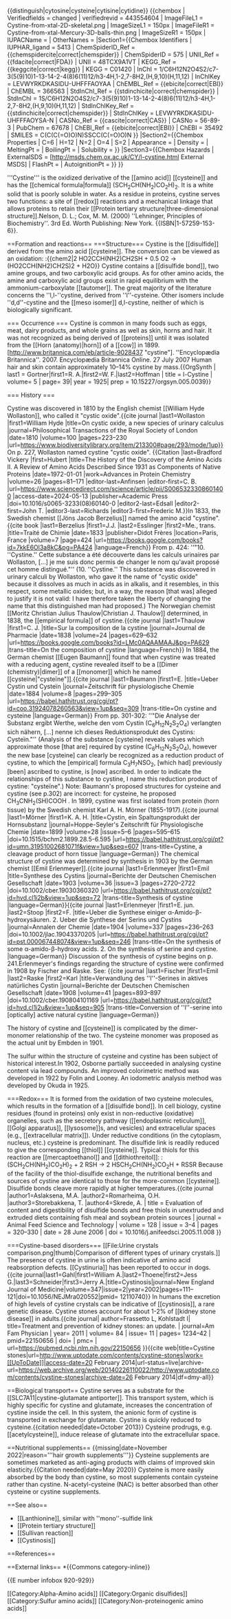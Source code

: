 {{distinguish|cytosine|cysteine|cytisine|cytidine}}
{{chembox
| Verifiedfields = changed
| verifiedrevid = 443554604
| ImageFileL1 = Cystine-from-xtal-2D-skeletal.png
| ImageSizeL1 = 150px
| ImageFileR1 = Cystine-from-xtal-Mercury-3D-balls-thin.png
| ImageSizeR1 = 150px
| IUPACName = 
| OtherNames = 
|Section1={{Chembox Identifiers
| IUPHAR_ligand = 5413
| ChemSpiderID_Ref = {{chemspidercite|correct|chemspider}}
| ChemSpiderID = 575
| UNII_Ref = {{fdacite|correct|FDA}}
| UNII = 48TCX9A1VT
| KEGG_Ref = {{keggcite|correct|kegg}}
| KEGG = C01420
| InChI = 1/C6H12N2O4S2/c7-3(5(9)10)1-13-14-2-4(8)6(11)12/h3-4H,1-2,7-8H2,(H,9,10)(H,11,12)
| InChIKey = LEVWYRKDKASIDU-UHFFFAOYAA
| ChEMBL_Ref = {{ebicite|correct|EBI}}
| ChEMBL = 366563
| StdInChI_Ref = {{stdinchicite|correct|chemspider}}
| StdInChI = 1S/C6H12N2O4S2/c7-3(5(9)10)1-13-14-2-4(8)6(11)12/h3-4H,1-2,7-8H2,(H,9,10)(H,11,12)
| StdInChIKey_Ref = {{stdinchicite|correct|chemspider}}
| StdInChIKey = LEVWYRKDKASIDU-UHFFFAOYSA-N
| CASNo_Ref = {{cascite|correct|CAS}}
| CASNo = 56-89-3
| PubChem = 67678
| ChEBI_Ref = {{ebicite|correct|EBI}}
| ChEBI = 35492
| SMILES = C(C(C(=O)O)N)SSCC(C(=O)O)N
}}
|Section2={{Chembox Properties
| C=6 | H=12 | N=2 | O=4 | S=2
| Appearance = 
| Density = 
| MeltingPt = 
| BoilingPt = 
| Solubility = }}
|Section3={{Chembox Hazards
| ExternalSDS = [http://msds.chem.ox.ac.uk/CY/l-cystine.html External MSDS]
| FlashPt = 
| AutoignitionPt = }}
}}

'''Cystine''' is the oxidized derivative of the [[amino acid]] [[cysteine]] and has the [[chemical formula|formula]] (SCH<sub>2</sub>CH(NH<sub>2</sub>)CO<sub>2</sub>H)<sub>2</sub>. It is a white solid that is poorly soluble in water. As a residue in proteins, cystine serves two functions: a site of [[redox]] reactions and a mechanical linkage that allows proteins to retain their [[Protein tertiary structure|three-dimensional structure]].<ref>Nelson, D. L.; Cox, M. M. (2000) ''Lehninger, Principles of Biochemistry''. 3rd Ed. Worth Publishing: New York. {{ISBN|1-57259-153-6}}.</ref>

==Formation and reactions==
===Structure===
Cystine is the [[disulfide]] derived from the amino acid [[cysteine]]. The conversion can be viewed as an oxidation:
:{{chem2|2 HO2CCH(NH2)CH2SH  +  0.5 O2  ->  (HO2CCH(NH2)CH2S)2  +  H2O}}
Cystine contains a [[disulfide bond]], two amine groups, and two carboxylic acid groups. As for other amino acids, the amine and carboxylic acid groups exist in rapid equilibrium with the ammonium-carboxylate [[tautomer]]. The great majority of the literature concerns the ''l,l-''cystine, derived from ''l''-cysteine. Other isomers include ''d,d''-cystine and the [[meso isomer]] d,l-cystine, neither of which is biologically significant.

=== Occurrence ===
Cystine is common in many foods such as eggs, meat, dairy products, and whole grains as well as skin, horns and hair. It was not recognized as being derived of [[proteins]] until it was isolated from the [[Horn (anatomy)|horn]] of a [[cow]] in 1899.<ref>[http://www.britannica.com/eb/article-9028437 "cystine"]. ''Encyclopædia Britannica''. 2007. Encyclopædia Britannica Online. 27 July 2007</ref> Human hair and skin contain approximately 10–14% cystine by mass.<ref>{{OrgSynth | last1 = Gortner|first1=R. A.|first2=W. F.|last2=Hoffman | title = l-Cystine | volume= 5 | page= 39| year = 1925| prep = 10.15227/orgsyn.005.0039}}</ref>

=== History ===
 
Cystine was discovered in 1810 by the English chemist [[William Hyde Wollaston]], who called it "cystic oxide".<ref>{{cite journal |last1=Wollaston |first1=William Hyde |title=On cystic oxide, a new species of urinary calculus |journal=Philosophical Transactions of the Royal Society of London |date=1810 |volume=100 |pages=223–230 |url=https://www.biodiversitylibrary.org/item/213300#page/293/mode/1up}} On p. 227, Wollaston named cystine "cystic oxide".</ref> <ref name=":0">{{Citation |last=Bradford Vickery |first=Hubert |title=The History of the Discovery of the Amino Acids II. A Review of Amino Acids Described Since 1931 as Components of Native Proteins |date=1972-01-01 |work=Advances in Protein Chemistry |volume=26 |pages=81–171 |editor-last=Anfinsen |editor-first=C. B. |url=https://www.sciencedirect.com/science/article/pii/S0065323308601400 |access-date=2024-05-13 |publisher=Academic Press |doi=10.1016/s0065-3233(08)60140-0 |editor2-last=Edsall |editor2-first=John T. |editor3-last=Richards |editor3-first=Frederic M.}}</ref>In 1833, the Swedish chemist [[Jöns Jacob Berzelius]] named the amino acid "cystine".<ref>{{cite book |last1=Berzelius |first1=J.J. |last2=Esslinger |first2=Me., trans. |title=Traité de Chimie |date=1833 |publisher=Didot Frères |location=Paris, France |volume=7 |page=424 |url=https://books.google.com/books?id=7kkE6Ol3a8kC&pg=PA424 |language=French}} From p. 424: ''"10. ''Cystine.'' Cette substance a été découverte dans les calculs urinaires par Wollaston, […] je me suis donc permis de changer le nom qu'avait proposé cet homme distingué."'' (10. ''Cystine.'' This substance was discovered in urinary calculi by Wollaston, who gave it the name of "cystic oxide" because it dissolves as much in acids as in alkalis, and it resembles, in this respect, some metallic oxides; but, in a way, the reason [that was] alleged to justify it is not valid: I have therefore taken the liberty of changing the name that this distinguished man had proposed.)</ref> The Norwegian chemist [[Moritz Christian Julius Thaulow|Christian J. Thaulow]] determined, in 1838, the [[empirical formula]] of cystine.<ref>{{cite journal |last1=Thaulow |first1=C. J. |title=Sur la composition de la cystine |journal=Journal de Pharmacie |date=1838 |volume=24 |pages=629–632 |url=https://books.google.com/books?id=LMc0AQAAMAAJ&pg=PA629 |trans-title=On the composition of cystine |language=French}}</ref> In 1884, the German chemist [[Eugen Baumann]] found that when cystine was treated with a reducing agent, cystine revealed itself to be a [[Dimer (chemistry)|dimer]] of a [[monomer]] which he named [[cysteine|"cysteïne"]].<ref>{{cite journal |last1=Baumann |first1=E. |title=Ueber Cystin und Cysteïn |journal=Zeitschrift für physiologische Chemie |date=1884 |volume=8 |pages=299–305 |url=https://babel.hathitrust.org/cgi/pt?id=coo.31924078260563&view=1up&seq=309 |trans-title=On cystine and cysteine |language=German}} From pp. 301-302: ''"Die Analyse der Substanz ergibt Werthe, welche den vom Cystin (C<sub>6</sub>H<sub>12</sub>N<sub>2</sub>S<sub>2</sub>O<sub>4</sub>) verlangten sich nähern, […] nenne ich dieses Reduktionsprodukt des Cystins: Cysteïn."'' (Analysis of the substance [cysteine] reveals values which approximate those [that are] required by cystine (C<sub>6</sub>H<sub>12</sub>N<sub>2</sub>S<sub>2</sub>O<sub>4</sub>), however the new base [cysteine] can clearly be recognized as a reduction product of cystine, to which the [empirical] formula C<sub>3</sub>H<sub>7</sub>NSO<sub>2</sub>, [which had] previously [been] ascribed to cystine, is [now] ascribed.  In order to indicate the relationships of this substance to cystine, I name this reduction product of cystine: "cysteïne".) Note:  Baumann's proposed structures for cysteine and cystine (see p.302) are incorrect: for cysteine, he proposed CH<sub>3</sub>CNH<sub>2</sub>(SH)COOH .</ref> <ref name=":0" />In 1899, cystine was first isolated from protein (horn tissue) by the Swedish chemist Karl A. H. Mörner (1855-1917).<ref>{{cite journal |last1=Mörner |first1=K. A. H. |title=Cystin, ein Spaltungsprodukt der Hornsubstanz |journal=Hoppe-Seyler's Zeitschrift für Physiologische Chemie |date=1899 |volume=28 |issue=5–6 |pages=595–615 |doi=10.1515/bchm2.1899.28.5-6.595 |url=https://babel.hathitrust.org/cgi/pt?id=umn.31951002681071f&view=1up&seq=607 |trans-title=Cystine, a cleavage product of horn tissue |language=German}}</ref> The chemical structure of cystine was determined by synthesis in 1903 by the German chemist [[Emil Erlenmeyer]].<ref>{{cite journal |last1=Erlenmeyer |first1=Emil |title=Synthese des Cystins |journal=Berichte der Deutschen Chemischen Gesellschaft |date=1903 |volume=36 |issue=3 |pages=2720–2722 |doi=10.1002/cber.19030360320 |url=https://babel.hathitrust.org/cgi/pt?id=hvd.cl1i2b&view=1up&seq=72 |trans-title=Synthesis of cystine |language=German}}</ref><ref>{{cite journal |last1=Erlenmeyer |first1=E. jun. |last2=Stoop |first2=F. |title=Ueber die Synthese einiger α-Amido-β-hydroxysäuren. 2. Ueber die Synthese der Serins und Cystins |journal=Annalen der Chemie |date=1904 |volume=337 |pages=236–263 |doi=10.1002/jlac.19043370205 |url=https://babel.hathitrust.org/cgi/pt?id=pst.000067448074&view=1up&seq=246 |trans-title=On the synthesis of some α-amido-β-hydroxy acids. 2. On the synthesis of serine and cystine. |language=German}}  Discussion of the synthesis of cystine begins on p. 241.</ref><ref>Erlenmeyer's findings regarding the structure of cystine were confirmed in 1908 by Fischer and Raske. See: {{cite journal |last1=Fischer |first1=Emil |last2=Raske |first2=Karl |title=Verwandlung des ''l''-Serines in aktives natürliches Cystin |journal=Berichte der Deutschen Chemischen Gesellschaft |date=1908 |volume=41 |pages=893–897 |doi=10.1002/cber.190804101169 |url=https://babel.hathitrust.org/cgi/pt?id=hvd.cl1i2u&view=1up&seq=905 |trans-title=Conversion of ''l''-serine into [optically] active natural cystine |language=German}}</ref>

The history of cystine and [[cysteine]] is complicated by the dimer-monomer relationship of the two.<ref name=":0" /> The cysteine monomer was proposed as the actual unit by Embden in 1901.

The sulfur within the structure of cysteine and cystine has been subject of historical interest.<ref name=":0" />In 1902, Osborne partially succeeded in analysing cystine content via lead compounds. An improved colorimetric method was developed in 1922 by Folin and Looney. An iodometric analysis method was developed by Okuda in 1925.

===Redox===
It is formed from the oxidation of two cysteine molecules, which results in the formation of a [[disulfide bond]]. In cell biology, cystine residues (found in proteins) only exist in non-reductive (oxidative) organelles, such as the secretory pathway ([[endoplasmic reticulum]], [[Golgi apparatus]], [[lysosome]]s, and vesicles) and extracellular spaces (e.g., [[extracellular matrix]]). Under reductive conditions (in the cytoplasm, nucleus, etc.) cysteine is predominant. The disulfide link is readily reduced to give the corresponding [[thiol]] [[cysteine]]. Typical thiols for this reaction are [[mercaptoethanol]] and [[dithiothreitol]]:
:(SCH<sub>2</sub>CH(NH<sub>2</sub>)CO<sub>2</sub>H)<sub>2</sub>  +  2 RSH  →  2 HSCH<sub>2</sub>CH(NH<sub>2</sub>)CO<sub>2</sub>H  +  RSSR
Because of the facility of the thiol-disulfide exchange, the nutritional benefits and sources of cystine are identical to those for the more-common [[cysteine]]. Disulfide bonds cleave more rapidly at higher temperatures.<ref>{{cite journal
|author1=Aslaksena, M.A. |author2=Romarheima, O.H. |author3=Storebakkena, T. |author4=Skrede, A. | title = Evaluation of content and digestibility of disulfide bonds and free thiols in unextruded and extruded diets containing fish meal and soybean protein sources
| journal = Animal Feed Science and Technology
| volume = 128
| issue = 3–4
| pages = 320–330
| date = 28 June 2006
| doi = 10.1016/j.anifeedsci.2005.11.008 }}</ref>

===Cystine-based disorders===
[[File:Urine crystals comparison.png|thumb|Comparison of different types of urinary crystals.]]
The presence of cystine in urine is often indicative of amino acid reabsorption defects. [[Cystinuria]] has been reported to occur in dogs.<ref>{{cite journal|last1=Gahl|first1=William A.|last2=Thoene|first2=Jess G.|last3=Schneider|first3=Jerry A.|title=Cystinosis|journal=New England Journal of Medicine|volume=347|issue=2|year=2002|pages=111–121|doi=10.1056/NEJMra020552|pmid= 12110740}}</ref>
In humans the excretion of high levels of cystine crystals can be indicative of [[cystinosis]], a rare genetic disease. Cystine stones account for about 1-2% of [[kidney stone disease]] in adults.<ref name=Frassetto2011>{{cite journal| author=Frassetto L, Kohlstadt I| title=Treatment and prevention of kidney stones: an update. | journal=Am Fam Physician | year= 2011 | volume= 84 | issue= 11 | pages= 1234–42 | pmid=22150656 | doi= | pmc= | url=https://pubmed.ncbi.nlm.nih.gov/22150656  }}</ref><ref>{{cite web|title=Cystine stones|url=http://www.uptodate.com/contents/cystine-stones|work=[[UpToDate]]|access-date=20 February 2014|url-status=live|archive-url=https://web.archive.org/web/20140226110022/http://www.uptodate.com/contents/cystine-stones|archive-date=26 February 2014|df=dmy-all}}</ref>

==Biological transport==
Cystine serves as a substrate for the [[SLC7A11|cystine-glutamate antiporter]]. This transport system, which is highly specific for cystine and glutamate, increases the concentration of cystine inside the cell. In this system, the anionic form of cystine is transported in exchange for glutamate. Cystine is quickly reduced to cysteine.{{citation needed|date=October 2013}} Cysteine prodrugs, e.g. [[acetylcysteine]], induce release of glutamate into the extracellular space.

==Nutritional supplements==
{{missing|date=November 2022|reason='''hair growth supplements'''}}
Cysteine supplements are sometimes marketed as anti-aging products with claims of improved skin elasticity.{{Citation needed|date=May 2020}} Cysteine is more easily absorbed by the body than cystine, so most supplements contain cysteine rather than cystine. N-acetyl-cysteine (NAC) is better absorbed than other cysteine or cystine supplements.

==See also==
* [[Lanthionine]], similar with ''mono''-sulfide link
* [[Protein tertiary structure]] 
* [[Sullivan reaction]]
* [[Cystinosis]]

==References==
<references />

==External links==
*{{Commons category-inline}}

{{E number infobox 920-929}}

[[Category:Alpha-Amino acids]]
[[Category:Organic disulfides]]
[[Category:Sulfur amino acids]]
[[Category:Non-proteinogenic amino acids]]